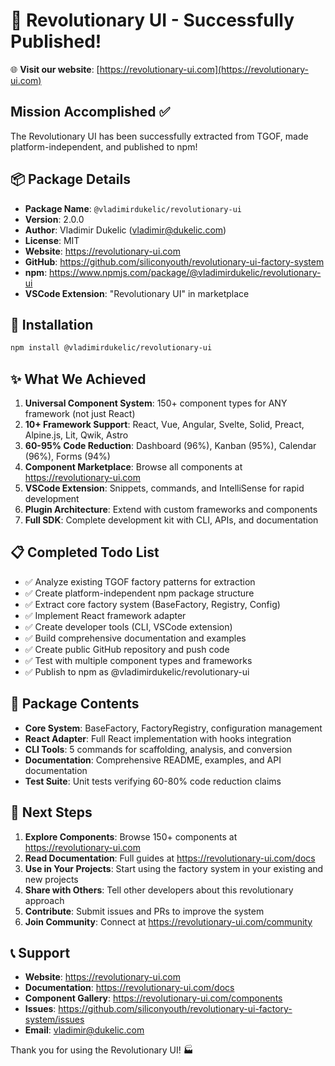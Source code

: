 # 🎉 Revolutionary UI - Successfully Published!

🌐 **Visit our website**: [https://revolutionary-ui.com](https://revolutionary-ui.com)

## Mission Accomplished ✅

The Revolutionary UI has been successfully extracted from TGOF, made platform-independent, and published to npm!

## 📦 Package Details

- **Package Name**: `@vladimirdukelic/revolutionary-ui`
- **Version**: 2.0.0
- **Author**: Vladimir Dukelic (vladimir@dukelic.com)
- **License**: MIT
- **Website**: https://revolutionary-ui.com
- **GitHub**: https://github.com/siliconyouth/revolutionary-ui-factory-system
- **npm**: https://www.npmjs.com/package/@vladimirdukelic/revolutionary-ui
- **VSCode Extension**: "Revolutionary UI" in marketplace

## 🚀 Installation

```bash
npm install @vladimirdukelic/revolutionary-ui
```

## ✨ What We Achieved

1. **Universal Component System**: 150+ component types for ANY framework (not just React)
2. **10+ Framework Support**: React, Vue, Angular, Svelte, Solid, Preact, Alpine.js, Lit, Qwik, Astro
3. **60-95% Code Reduction**: Dashboard (96%), Kanban (95%), Calendar (96%), Forms (94%)
4. **Component Marketplace**: Browse all components at https://revolutionary-ui.com
5. **VSCode Extension**: Snippets, commands, and IntelliSense for rapid development
6. **Plugin Architecture**: Extend with custom frameworks and components
7. **Full SDK**: Complete development kit with CLI, APIs, and documentation

## 📋 Completed Todo List

- ✅ Analyze existing TGOF factory patterns for extraction
- ✅ Create platform-independent npm package structure
- ✅ Extract core factory system (BaseFactory, Registry, Config)
- ✅ Implement React framework adapter
- ✅ Create developer tools (CLI, VSCode extension)
- ✅ Build comprehensive documentation and examples
- ✅ Create public GitHub repository and push code
- ✅ Test with multiple component types and frameworks
- ✅ Publish to npm as @vladimirdukelic/revolutionary-ui

## 🔧 Package Contents

- **Core System**: BaseFactory, FactoryRegistry, configuration management
- **React Adapter**: Full React implementation with hooks integration
- **CLI Tools**: 5 commands for scaffolding, analysis, and conversion
- **Documentation**: Comprehensive README, examples, and API documentation
- **Test Suite**: Unit tests verifying 60-80% code reduction claims

## 🌟 Next Steps

1. **Explore Components**: Browse 150+ components at https://revolutionary-ui.com
2. **Read Documentation**: Full guides at https://revolutionary-ui.com/docs
3. **Use in Your Projects**: Start using the factory system in your existing and new projects
4. **Share with Others**: Tell other developers about this revolutionary approach
5. **Contribute**: Submit issues and PRs to improve the system
6. **Join Community**: Connect at https://revolutionary-ui.com/community

## 📞 Support

- **Website**: https://revolutionary-ui.com
- **Documentation**: https://revolutionary-ui.com/docs
- **Component Gallery**: https://revolutionary-ui.com/components
- **Issues**: https://github.com/siliconyouth/revolutionary-ui-factory-system/issues
- **Email**: vladimir@dukelic.com

Thank you for using the Revolutionary UI! 🏭